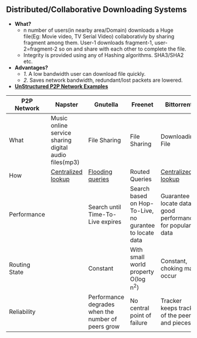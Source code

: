 ## Distributed/Collaborative Downloading Systems
- **What?** 
  - n number of users(in nearby area/Domain) downloads a Huge file(Eg: Movie video, TV Serial Video) collaborativly by sharing fragment among them. User-1 downloads fragment-1, user-2=fragment-2 so on and share with each other to complete the file.
  - Integrity is provided using any of Hashing algorithms. SHA3/SHA2 etc.
- **Advantages?**
  - *1.* A low bandwidth user can download file quickly.
  - *2.* Saves network bandwidth, redundant/lost packets are lowered.
- **[UnStructured P2P Network Examples](/Networking/OSI-Layers/Layer5/P2P_OverlayNetwork)**

|P2P Network|Napster|Gnutella|Freenet|Bittorrent|
|---|---|---|---|---|
|What|Music online service sharing digital audio files(mp3)|File Sharing|File Sharing|Downloading File|
|How|[Centralized lookup](/Networking/OSI-Layers/Layer5/P2P_OverlayNetwork/Types_of_Overlay_Network/Unstructured_Overlay/Exchanging_data.md)|[Flooding queries](/Networking/OSI-Layers/Layer5/P2P_OverlayNetwork/Types_of_Overlay_Network/Unstructured_Overlay/Exchanging_data.md)|Routed Queries|[Centralized lookup](/Networking/OSI-Layers/Layer5/P2P_OverlayNetwork/Types_of_Overlay_Network/Unstructured_Overlay/Exchanging_data.md)|
|Performance||Search until Time-To-Live expires|Search based on Hop-To-Live, no gurantee to locate data|Guarantee to locate data, good performance for popular data|
|Routing State||Constant|With small world property O(log n<sup>2</sup>)|Constant, choking may occur|
|Reliability||Performance degrades when the number of peers grow|No central point of failure|Tracker keeps track of the peers and pieces|
